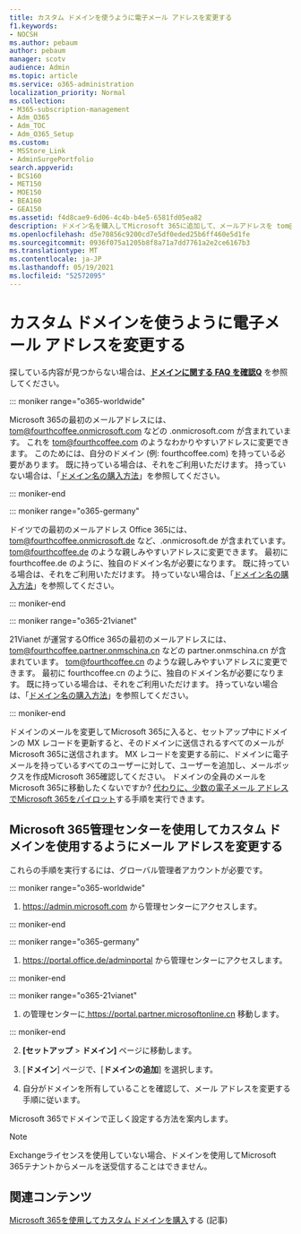 ```yaml
---
title: カスタム ドメインを使うように電子メール アドレスを変更する
f1.keywords:
- NOCSH
ms.author: pebaum
author: pebaum
manager: scotv
audience: Admin
ms.topic: article
ms.service: o365-administration
localization_priority: Normal
ms.collection:
- M365-subscription-management
- Adm_O365
- Adm_TOC
- Adm_O365_Setup
ms.custom:
- MSStore_Link
- AdminSurgePortfolio
search.appverid:
- BCS160
- MET150
- MOE150
- BEA160
- GEA150
ms.assetid: f4d8cae9-6d06-4c4b-b4e5-6581fd05ea82
description: ドメイン名を購入してMicrosoft 365に追加して、メールアドレスを tom@fourthcoffee.com などのわかりやすいメールアドレスに変更します。
ms.openlocfilehash: d5e70856c9200cd7e5df0eded25b6ff460e5d1fe
ms.sourcegitcommit: 0936f075a1205b8f8a71a7dd7761a2e2ce6167b3
ms.translationtype: MT
ms.contentlocale: ja-JP
ms.lasthandoff: 05/19/2021
ms.locfileid: "52572095"
---
```

# <a name="change-your-email-address-to-use-your-custom-domain"></a>カスタム ドメインを使うように電子メール アドレスを変更する

 探している内容が見つからない場合は、**[ドメインに関する FAQ を確認Q](../setup/domains-faq.yml)** を参照してください。 
  
::: moniker range="o365-worldwide"

Microsoft 365の最初のメールアドレスには、tom@fourthcoffee.onmicrosoft.com などの .onmicrosoft.com が含まれています。 これを tom@fourthcoffee.com のようなわかりやすいアドレスに変更できます。 このためには、自分のドメイン (例: fourthcoffee.com) を持っている必要があります。 既に持っている場合は、それをご利用いただけます。 持っていない場合は、「[ドメイン名の購入方法](../get-help-with-domains/buy-a-domain-name.md)」を参照してください。

::: moniker-end

::: moniker range="o365-germany"

ドイツでの最初のメールアドレス Office 365には、tom@fourthcoffee.onmicrosoft.de など、.onmicrosoft.de が含まれています。 tom@fourthcoffee.de のような親しみやすいアドレスに変更できます。 最初に fourthcoffee.de のように、独自のドメイン名が必要になります。 既に持っている場合は、それをご利用いただけます。 持っていない場合は、「[ドメイン名の購入方法](../get-help-with-domains/buy-a-domain-name.md)」を参照してください。

::: moniker-end

::: moniker range="o365-21vianet"

21Vianet が運営するOffice 365の最初のメールアドレスには、tom@fourthcoffee.partner.onmschina.cn などの partner.onmschina.cn が含まれています。 tom@fourthcoffee.cn のような親しみやすいアドレスに変更できます。 最初に fourthcoffee.cn のように、独自のドメイン名が必要になります。 既に持っている場合は、それをご利用いただけます。 持っていない場合は、「[ドメイン名の購入方法](../get-help-with-domains/buy-a-domain-name.md)」を参照してください。

::: moniker-end

ドメインのメールを変更してMicrosoft 365に入ると、セットアップ中にドメインの MX レコードを更新すると、そのドメインに送信されるすべてのメールがMicrosoft 365に送信されます。 MX レコードを変更する前に、ドメインに電子メールを持っているすべてのユーザーに対して、ユーザーを追加し、メールボックスを作成Microsoft 365確認してください。 ドメインの全員のメールをMicrosoft 365に移動したくないですか? [代わりに、少数の電子メール アドレスでMicrosoft 365をパイロット](../misc/pilot-microsoft-365-from-my-custom-domain.md)する手順を実行できます。
  
## <a name="change-your-email-address-to-use-your-custom-domain-using-the-microsoft-365-admin-center"></a>Microsoft 365管理センターを使用してカスタム ドメインを使用するようにメール アドレスを変更する

これらの手順を実行するには、グローバル管理者アカウントが必要です。 

::: moniker range="o365-worldwide"

1. <a href="https://go.microsoft.com/fwlink/p/?linkid=2024339" target="_blank">https://admin.microsoft.com</a> から管理センターにアクセスします。 

::: moniker-end
   
::: moniker range="o365-germany"
    
1. <a href="https://go.microsoft.com/fwlink/p/?linkid=848041" target="_blank">https://portal.office.de/adminportal</a> から管理センターにアクセスします。 
    
::: moniker-end

::: moniker range="o365-21vianet"

1. の管理センターに<a href="https://go.microsoft.com/fwlink/p/?linkid=850627" target="_blank"> https://portal.partner.microsoftonline.cn </a>移動します。 

::: moniker-end 

2. **[セットアップ**  >  **ドメイン]** ページに移動します。 

3. [**ドメイン**] ページで、[**ドメインの追加**] を選択します。
    
4. 自分がドメインを所有していることを確認して、メール アドレスを変更する手順に従います。
    
Microsoft 365でドメインで正しく設定する方法を案内します。

> [!NOTE]
> Exchangeライセンスを使用していない場合、ドメインを使用してMicrosoft 365テナントからメールを送受信することはできません。
  
## <a name="related-content"></a>関連コンテンツ

[Microsoft 365を使用してカスタム ドメインを購入](../get-help-with-domains/buy-a-domain-name.md)する (記事)

